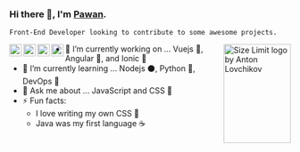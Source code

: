 ### Hi there 👋, I'm [Pawan](https://pawankolhe.com).  

`Front-End Developer looking to contribute to some awesome projects.`

<a href="https://www.linkedin.com/in/kolhepawan/">
  <img align="left" width="22" src="https://cdn.jsdelivr.net/npm/simple-icons@v3/icons/linkedin.svg">
</a>
<a href="https://twitter.com/Pawan_Kolhe">
  <img align="left" width="22" src="https://cdn.jsdelivr.net/npm/simple-icons@v3/icons/twitter.svg">
</a>
<a href="https://www.instagram.com/pawan_kolhe/">
  <img align="left" width="22" src="https://cdn.jsdelivr.net/npm/simple-icons@v3/icons/instagram.svg">
</a>
<a href="https://codepen.io/pawankolhe/">
  <img align="left" width="22" src="https://cdn.jsdelivr.net/npm/simple-icons@v3/icons/codepen.svg">
</a>

<img src="https://pawankolhe.com/img/logo.svg" align="right" alt="Size Limit logo by Anton Lovchikov" width="120" height="178">  

- 🔭 I’m currently working on ... Vuejs 💚, Angular 📕, and Ionic 🔵   
- 🌱 I’m currently learning ... Nodejs ⚫, Python 🐍, DevOps 🧰  
- 💬 Ask me about ... JavaScript and CSS 🎨  
- ⚡ Fun facts:   
  - I love writing my own CSS 🎨  
  - Java was my first language ☕  
